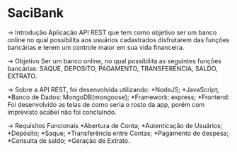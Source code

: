 # SaciBank

-> Introdução
Aplicação API REST que tem como objetivo ser um banco online no qual possibilita aos usuários cadastrados disfrutarem das funções bancárias e 
terem um controle maior em sua vida financeira.

-> Objetivo 
Ser um banco online, no qual possibilita as seguintes funções bancárias: SAQUE, DEPOSITO, PAGAMENTO, TRANSFERENCIA, SALDO, EXTRATO.

-> Sobre a API REST, foi desenvolvida utilizando:
  *NodeJS;
  *JavaScript;
  *Banco de Dados: MongoDB(mongoose);
  *Framework: express;
  *Frontend: Foi desenvolvido as telas de como seria o rosto da app, porém com imprevisto acabei não foi concluindo.

-> Requisitos Funcionais
  *Abertura de Conta;
  *Autenticação de Usuários;
  *Depósito;
  *Saque;
  *Transferência entre Contas;
  *Pagamento de despesa;
  *Consulta de saldo;
  *Geração de Extrato.

